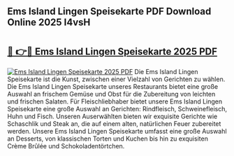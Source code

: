 ## Ems Island Lingen Speisekarte PDF Download Online 2025 I4vsH

# <h2><a href="http://gc8g7u.nevu.top/?p=Ems+Island+Lingen+Speisekarte">🔗 👉🔴 Ems Island Lingen Speisekarte 2025 PDF</a></h2>

[![Ems Island Lingen Speisekarte 2025 PDF](https://i.imgur.com/dBaPXMq.png)](http://gc8g7u.nevu.top/?p=Ems+Island+Lingen+Speisekarte)
Die Ems Island Lingen Speisekarte ist die Kunst, zwischen einer Vielzahl von Gerichten zu wählen. Die Ems Island Lingen Speisekarte unseres Restaurants bietet eine große Auswahl an frischem Gemüse und Obst für die Zubereitung von leichten und frischen Salaten. Für Fleischliebhaber bietet unsere Ems Island Lingen Speisekarte eine große Auswahl an Gerichten: Rindfleisch, Schweinefleisch, Huhn und Fisch. Unseren Auserwählten bieten wir exquisite Gerichte wie Schaschlik und Steak an, die auf einem alten, natürlichen Feuer zubereitet werden. Unsere Ems Island Lingen Speisekarte umfasst eine große Auswahl an Desserts, von klassischen Torten und Kuchen bis hin zu exquisiten Crème Brûlée und Schokoladentörtchen.
